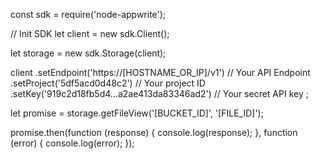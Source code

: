 const sdk = require('node-appwrite');

// Init SDK
let client = new sdk.Client();

let storage = new sdk.Storage(client);

client
    .setEndpoint('https://[HOSTNAME_OR_IP]/v1') // Your API Endpoint
    .setProject('5df5acd0d48c2') // Your project ID
    .setKey('919c2d18fb5d4...a2ae413da83346ad2') // Your secret API key
;

let promise = storage.getFileView('[BUCKET_ID]', '[FILE_ID]');

promise.then(function (response) {
    console.log(response);
}, function (error) {
    console.log(error);
});